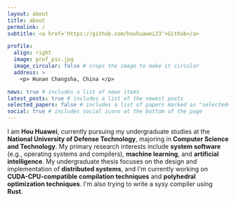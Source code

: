 ```yaml
---
layout: about
title: about
permalink: /
subtitle: <a href='https://github.com/houhuawei23'>Github</a>

profile:
  align: right
  image: prof_pic.jpg
  image_circular: false # crops the image to make it circular
  address: >
    <p> Hunan Changsha, China </p>

news: true # includes a list of news items
latest_posts: true # includes a list of the newest posts
selected_papers: false # includes a list of papers marked as "selected={true}"
social: true # includes social icons at the bottom of the page
---
```


<!-- Write your biography here -->

I am **Hou Huawei**, currently pursuing my undergraduate studies at the **National University of Defense Technology**, majoring in **Computer Science and Technology**. My primary research interests include **system software** (e.g., operating systems and compilers), **machine learning**, and **artificial intelligence**. My undergraduate thesis focuses on the design and implementation of **distributed systems**, and I'm currently working on **CUDA-CPU-compatible compilation techniques** and **polyhedral optimization techniques**. I'm also trying to write a sysy compiler using **Rust**.